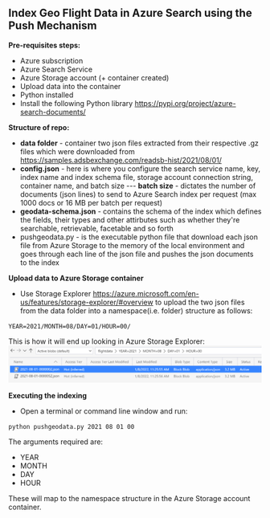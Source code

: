 ## Index Geo Flight Data in Azure Search using the Push Mechanism

**Pre-requisites steps:**
 - Azure subscription
 - Azure Search Service 
 - Azure Storage account (+ container created)
 - Upload data into the container
 - Python installed
 - Install the following Python library https://pypi.org/project/azure-search-documents/


**Structure of repo:**
- **data folder** - container two json files extracted from their respective .gz files which were downloaded from https://samples.adsbexchange.com/readsb-hist/2021/08/01/
- **config.json** - here is where you configure the search service name, key, index name and index schema file, storage account connection string, container name, and batch size
--- **batch size** - dictates the number of documents (json lines) to send to Azure Search index per request (max 1000 docs or 16 MB per batch per request)
- **geodata-schema.json** - contains the schema of the index which defines the fields, their types and other attirbutes such as whether they're searchable, retrievable, facetable and so forth
- pushgeodata.py - is the executable python file that download each json file from Azure Storage to the memory of the local environment and goes through each line of the json file and pushes the json documents to the index

**Upload data to Azure Storage container**
- Use Storage Explorer https://azure.microsoft.com/en-us/features/storage-explorer/#overview to upload the two json files from the data folder into a namespace(i.e. folder) structure as follows:
```shell
YEAR=2021/MONTH=08/DAY=01/HOUR=00/
```
This is how it will end up looking in Azure Storage Explorer:
![alt text](storagepath.png "Storage Path")

**Executing the indexing**
- Open a terminal or command line window and run:
```shell
python pushgeodata.py 2021 08 01 00
```
The arguments required are:
- YEAR
- MONTH
- DAY
- HOUR

These will map to the namespace structure in the Azure Storage account container.




